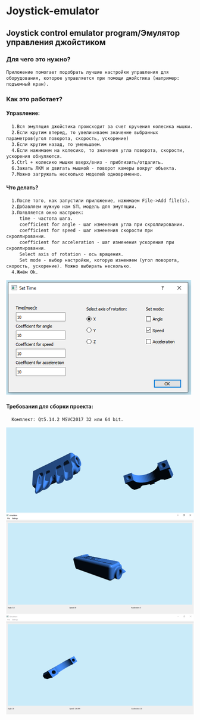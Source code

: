 # Joystick-emulator  
## Joystick control emulator program/Эмулятор управления джойстиком  

### Для чего это нужно?  
    Приложение помогает подобрать лучшие настройки управления для оборудования, которое управляется при помощи джойстика (например: подъемный кран).  

### Как это работает?
 #### Управление:  
      1.Вся эмуляция джойстика происходит за счет кручения колесика мышки.   
      2.Если крутим вперед, то увеличиваем значение выбранных параметров(угол поворота, скорость, ускорение)  
      3.Если крутим назад, то уменьшаем.  
      4.Если нажимаем на колесико, то значения угла поворота, скорости, ускорения обнуляются.  
      5.Ctrl + колесико мышки вверх/вниз - приблизить/отдалить.
      6.Зажать ЛКМ и двигать мышкой - поворот камеры вокруг объекта.   
      7.Можно загружать несколько моделей одновременно.

 #### Что делать?
      1.После того, как запустили приложение, нажимаем File->Add file(s).    
      2.Добавляем нужную нам STL модель для эмуляции.  
      3.Появляется окно настроек:  
         time - частота шага.  
         coefficient for angle - шаг изменения угла при скроллировании.  
         coefficient for speed - шаг изменения скорости при скроллировании.  
         coefficient for acceleration - шаг изменения ускорения при скроллировании.  
         Select axis of rotation - ось вращения.  
         Set mode - выбор настройки, которую изменяем (угол поворота, скорость, ускорение). Можно выбирать несколько. 
      4.Жмём Ok. 
![](https://github.com/Diceorfl/Joystick-emulator/blob/master/Set%20Time.PNG?raw=true)

 #### Требования для сборки проекта:
      Комплект: Qt5.14.2 MSVC2017 32 или 64 bit.  

![](https://github.com/Diceorfl/Joystick-emulator/blob/master/ex.PNG?raw=true)  
![](https://github.com/Diceorfl/Joystick-emulator/blob/master/ex2.PNG?raw=true)  
![](https://github.com/Diceorfl/Joystick-emulator/blob/master/ex3.PNG?raw=true)
